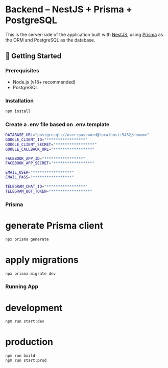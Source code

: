 # Backend – NestJS + Prisma + PostgreSQL

This is the server-side of the application built with [NestJS](https://nestjs.com/), using [Prisma](https://www.prisma.io/) as the ORM and PostgreSQL as the database.

## 🚀 Getting Started

### Prerequisites

- Node.js (v18+ recommended)
- PostgreSQL

### Installation

```bash
npm install
```

### Create a .env file based on .env.template 

```bash
DATABASE_URL="postgresql://user:password@localhost:5432/dbname"
GOOGLE_CLIENT_ID="*****************"
GOOGLE_CLIENT_SECRET="*****************"
GOOGLE_CALLBACK_URL="*****************"

FACEBOOK_APP_ID="*****************"
FACEBOOK_APP_SECRET="*****************"

EMAIL_USER="*****************"
EMAIL_PASS="*****************"

TELEGRAM_CHAT_ID="*****************"
TELEGRAM_BOT_TOKEN="*****************"
```

### Prisma

# generate Prisma client
```bash
npx prisma generate
```

# apply migrations
```bash
npx prisma migrate dev
```

### Running App

# development
```bash
npm run start:dev
```
# production
```bash
npm run build
npm run start:prod
```
